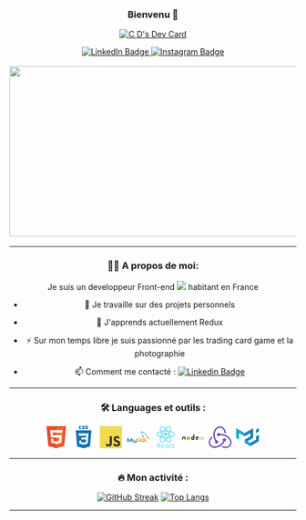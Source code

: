 <div id="header" align="center">
   
  ### Bienvenu 👋
  <a href="https://app.daily.dev/Nanotek"><img src="https://api.daily.dev/devcards/6484b0b2f8264eedbbf4c0532018fbdd.png?r=0gc" width="400" alt="C D's Dev Card"/></a>


  <div id="badges">
    <a href="https://www.linkedin.com/in/dylan-couillet/">
      <img src="https://img.shields.io/badge/LinkedIn-blue?style=for-the-badge&logo=linkedin&logoColor=white" alt="LinkedIn Badge"/>
    </a>
        <a href="https://www.instagram.com/nanotek_photographie/">
      <img src="https://img.shields.io/badge/Instagram-purple?style=for-the-badge&logo=instagram&logoColor=white" alt="Instagram Badge"/>
    </a>
  </div>
  
  <img src="https://komarev.com/ghpvc/?username=Nanotekfr&style=flat-square&color=blue" alt=""/>
  
  <div align="center">
    <img src="https://media.giphy.com/media/dWesBcTLavkZuG35MI/giphy.gif" width="600" height="300"/>
  </div>

  ---

  ### :man_technologist: A propos de moi:
  Je suis un developpeur Front-end <img src="https://media.giphy.com/media/WUlplcMpOCEmTGBtBW/giphy.gif" width="30"> habitant en France

  - :telescope: Je travaille sur des projets personnels

  - :seedling: J'apprends actuellement Redux
  
  - :zap: Sur mon temps libre je suis passionné par les trading card game et la photographie
  
  - :mailbox: Comment me contacté : [![Linkedin Badge](https://img.shields.io/badge/-Linkedin-blue?style=flat&logo=Linkedin&logoColor=white)](https://www.linkedin.com/in/dylan-couillet/)

  ---
  
  ### :hammer_and_wrench: Languages et outils :

  <div>
  <img src="https://github.com/devicons/devicon/blob/master/icons/html5/html5-original.svg" title="HTML5" alt="HTML" width="40" height="40"/>&nbsp;
  <img src="https://github.com/devicons/devicon/blob/master/icons/css3/css3-plain-wordmark.svg"  title="CSS3" alt="CSS" width="40" height="40"/>&nbsp;
  <img src="https://github.com/devicons/devicon/blob/master/icons/javascript/javascript-original.svg" title="JavaScript" alt="JavaScript" width="40" height="40"/>&nbsp;
  <img src="https://github.com/devicons/devicon/blob/master/icons/mysql/mysql-original-wordmark.svg" title="MySQL"  alt="MySQL" width="40" height="40"/>&nbsp;
  <img src="https://github.com/devicons/devicon/blob/master/icons/react/react-original-wordmark.svg" title="React" alt="React" width="40" height="40"/>&nbsp;
  <img src="https://github.com/devicons/devicon/blob/master/icons/nodejs/nodejs-original-wordmark.svg" title="NodeJS" alt="NodeJS" width="40" height="40"/>&nbsp;
  <img src="https://github.com/devicons/devicon/blob/master/icons/redux/redux-original.svg" title="Redux" alt="Redux " width="40" height="40"/>&nbsp;
  <img src="https://github.com/devicons/devicon/blob/master/icons/materialui/materialui-original.svg" title="Material UI" alt="Material UI" width="40" height="40"/>&nbsp;
  </div>

  ---
  
  ### :fire: Mon activité :
  [![GitHub Streak](http://github-readme-streak-stats.herokuapp.com?user=Nanotekfr&theme=dark&locale=fr&date_format=j%20M%5B%20Y%5D&mode=weekly&hide_total_contributions=true&hide_longest_streak=true)](https://git.io/streak-stats)
  [![Top Langs](https://github-readme-stats.vercel.app/api/top-langs/?username=Nanotekfr&layout=compact&theme=vision-friendly-dark)](https://github.com/anuraghazra/github-readme-stats)

  ---

</div>


<!--
**Nanotekfr/Nanotekfr** is a ✨ _special_ ✨ repository because its `README.md` (this file) appears on your GitHub profile.

Here are some ideas to get you started:

- 🔭 I’m currently working on ...
- 🌱 I’m currently learning ...
- 👯 I’m looking to collaborate on ...
- 🤔 I’m looking for help with ...
- 💬 Ask me about ...
- 📫 How to reach me: ...
- 😄 Pronouns: ...
- ⚡ Fun fact: ...
-->
